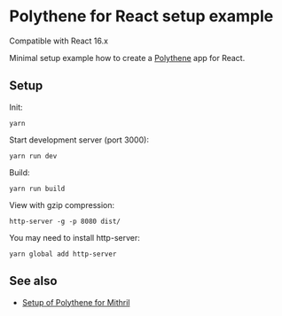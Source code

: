 # Polythene for React setup example

Compatible with React 16.x

Minimal setup example how to create a [Polythene](https://github.com/ArthurClemens/polythene) app for React.


## Setup

Init:

~~~
yarn
~~~

Start development server (port 3000):

~~~
yarn run dev
~~~

Build:

~~~
yarn run build
~~~

View with gzip compression:

~~~
http-server -g -p 8080 dist/
~~~

You may need to install http-server:

~~~
yarn global add http-server
~~~

## See also

* [Setup of Polythene for Mithril](https://github.com/ArthurClemens/polythene-mithril-setup)
